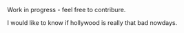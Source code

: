 Work in progress - feel free to contribure.

I would like to know if hollywood is really that bad nowdays.
